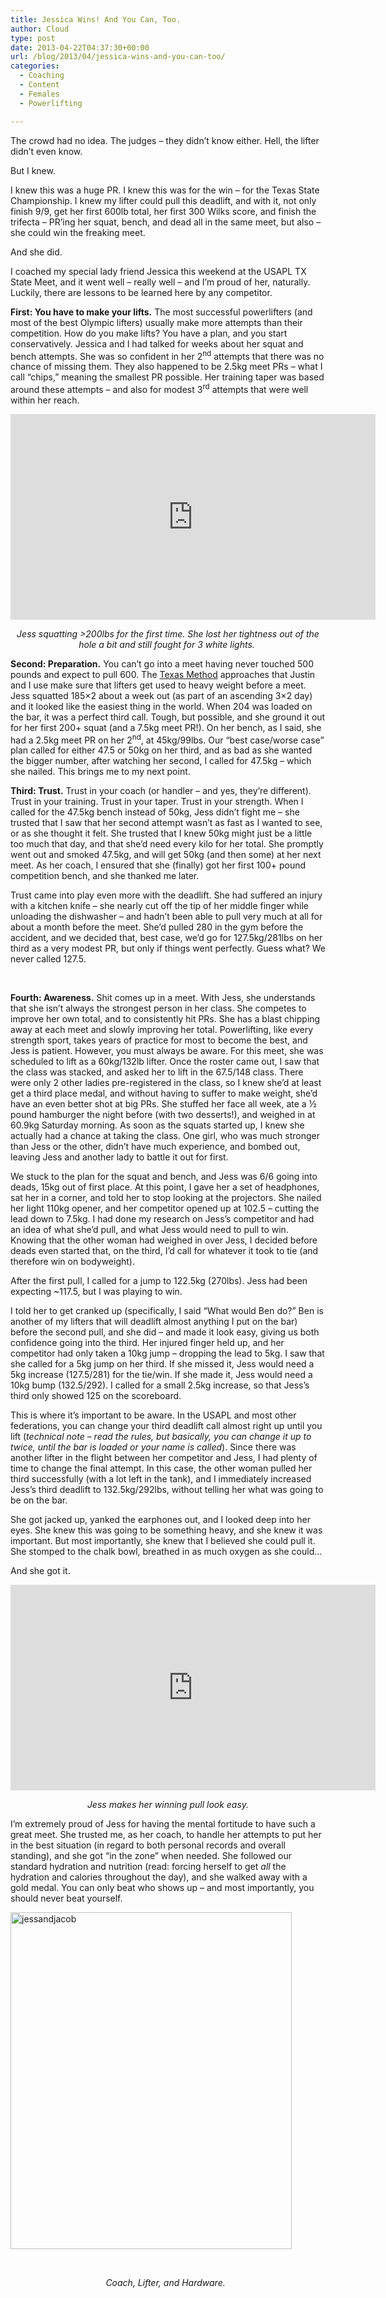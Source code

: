 ```yaml
---
title: Jessica Wins! And You Can, Too.
author: Cloud
type: post
date: 2013-04-22T04:37:30+00:00
url: /blog/2013/04/jessica-wins-and-you-can-too/
categories:
  - Coaching
  - Content
  - Females
  - Powerlifting

---
```

The crowd had no idea. The judges &#8211; they didn&#8217;t know either. Hell, the lifter didn&#8217;t even know.

But I knew.

I knew this was a huge PR. I knew this was for the win – for the Texas State Championship. I knew my lifter could pull this deadlift, and with it, not only finish 9/9, get her first 600lb total, her first 300 Wilks score, and finish the trifecta – PR&#8217;ing her squat, bench, and dead all in the same meet, but also – she could win the freaking meet.

And she did.

I coached my special lady friend Jessica this weekend at the USAPL TX State Meet, and it went well – really well – and I&#8217;m proud of her, naturally. Luckily, there are lessons to be learned here by any competitor.

**First: You have to make your lifts.** The most successful powerlifters (and most of the best Olympic lifters) usually make more attempts than their competition. How do you make lifts? You have a plan, and you start conservatively. Jessica and I had talked for weeks about her squat and bench attempts. She was so confident in her 2<sup>nd</sup> attempts that there was no chance of missing them. They also happened to be 2.5kg meet PRs – what I call “chips,” meaning the smallest PR possible. Her training taper was based around these attempts – and also for modest 3<sup>rd</sup> attempts that were well within her reach.

<span class="embed-youtube" style="text-align:center; display: block;"><iframe class='youtube-player' type='text/html' width='584' height='329' src='https://www.youtube.com/embed/198UQLoJbt0?version=3&#038;rel=1&#038;fs=1&#038;autohide=2&#038;showsearch=0&#038;showinfo=1&#038;iv_load_policy=1&#038;wmode=transparent' allowfullscreen='true' style='border:0;'></iframe></span>

<p style="text-align: center">
  <em>Jess squatting >200lbs for the first time. She lost her tightness out of the hole a bit and still fought for 3 white lights. </em>
</p>

**Second: Preparation.** You can&#8217;t go into a meet having never touched 500 pounds and expect to pull 600. The <a href="/books/the-texas-method-advanced/" target="_blank">Texas Method</a> approaches that Justin and I use make sure that lifters get used to heavy weight before a meet. Jess squatted 185&#215;2 about a week out (as part of an ascending 3&#215;2 day) and it looked like the easiest thing in the world. When 204 was loaded on the bar, it was a perfect third call. Tough, but possible, and she ground it out for her first 200+ squat (and a 7.5kg meet PR!). On her bench, as I said, she had a 2.5kg meet PR on her 2<sup>nd</sup>, at 45kg/99lbs. Our “best case/worse case” plan called for either 47.5 or 50kg on her third, and as bad as she wanted the bigger number, after watching her second, I called for 47.5kg – which she nailed. This brings me to my next point.

**Third: Trust.** Trust in your coach (or handler – and yes, they&#8217;re different). Trust in your training. Trust in your taper. Trust in your strength. When I called for the 47.5kg bench instead of 50kg, Jess didn&#8217;t fight me – she trusted that I saw that her second attempt wasn&#8217;t as fast as I wanted to see, or as she thought it felt. She trusted that I knew 50kg might just be a little too much that day, and that she&#8217;d need every kilo for her total. She promptly went out and smoked 47.5kg, and will get 50kg (and then some) at her next meet. As her coach, I ensured that she (finally) got her first 100+ pound competition bench, and she thanked me later.

Trust came into play even more with the deadlift. She had suffered an injury with a kitchen knife – she nearly cut off the tip of her middle finger while unloading the dishwasher – and hadn&#8217;t been able to pull very much at all for about a month before the meet. She&#8217;d pulled 280 in the gym before the accident, and we decided that, best case, we&#8217;d go for 127.5kg/281lbs on her third as a very modest PR, but only if things went perfectly. Guess what? We never called 127.5.

&nbsp;

**Fourth: Awareness.** Shit comes up in a meet. With Jess, she understands that she isn&#8217;t always the strongest person in her class. She competes to improve her own total, and to consistently hit PRs. She has a blast chipping away at each meet and slowly improving her total. Powerlifting, like every strength sport, takes years of practice for most to become the best, and Jess is patient. However, you must always be aware. For this meet, she was scheduled to lift as a 60kg/132lb lifter. Once the roster came out, I saw that the class was stacked, and asked her to lift in the 67.5/148 class. There were only 2 other ladies pre-registered in the class, so I knew she&#8217;d at least get a third place medal, and without having to suffer to make weight, she&#8217;d have an even better shot at big PRs. She stuffed her face all week, ate a ½ pound hamburger the night before (with two desserts!), and weighed in at 60.9kg Saturday morning. As soon as the squats started up, I knew she actually had a chance at taking the class. One girl, who was much stronger than Jess or the other, didn&#8217;t have much experience, and bombed out, leaving Jess and another lady to battle it out for first.

We stuck to the plan for the squat and bench, and Jess was 6/6 going into deads, 15kg out of first place. At this point, I gave her a set of headphones, sat her in a corner, and told her to stop looking at the projectors. She nailed her light 110kg opener, and her competitor opened up at 102.5 – cutting the lead down to 7.5kg. I had done my research on Jess&#8217;s competitor and had an idea of what she&#8217;d pull, and what Jess would need to pull to win. Knowing that the other woman had weighed in over Jess, I decided before deads even started that, on the third, I&#8217;d call for whatever it took to tie (and therefore win on bodyweight).

After the first pull, I called for a jump to 122.5kg (270lbs). Jess had been expecting ~117.5, but I was playing to win.

I told her to get cranked up (specifically, I said &#8220;What would Ben do?&#8221; Ben is another of my lifters that will deadlift almost anything I put on the bar) before the second pull, and she did – and made it look easy, giving us both confidence going into the third. Her injured finger held up, and her competitor had only taken a 10kg jump – dropping the lead to 5kg. I saw that she called for a 5kg jump on her third. If she missed it, Jess would need a 5kg increase (127.5/281) for the tie/win. If she made it, Jess would need a 10kg bump (132.5/292). I called for a small 2.5kg increase, so that Jess&#8217;s third only showed 125 on the scoreboard.

This is where it&#8217;s important to be aware. In the USAPL and most other federations, you can change your third deadlift call almost right up until you lift (_technical note &#8211; read the rules, but basically, you can change it up to twice, until the bar is loaded or your name is called_). Since there was another lifter in the flight between her competitor and Jess, I had plenty of time to change the final attempt. In this case, the other woman pulled her third successfully (with a lot left in the tank), and I immediately increased Jess&#8217;s third deadlift to 132.5kg/292lbs, without telling her what was going to be on the bar.

She got jacked up, yanked the earphones out, and I looked deep into her eyes. She knew this was going to be something heavy, and she knew it was important. But most importantly, she knew that I believed she could pull it. She stomped to the chalk bowl, breathed in as much oxygen as she could&#8230;

And she got it.

<span class="embed-youtube" style="text-align:center; display: block;"><iframe class='youtube-player' type='text/html' width='584' height='329' src='https://www.youtube.com/embed/X7MiJ32jk1Q?version=3&#038;rel=1&#038;fs=1&#038;autohide=2&#038;showsearch=0&#038;showinfo=1&#038;iv_load_policy=1&#038;wmode=transparent' allowfullscreen='true' style='border:0;'></iframe></span>

<p style="text-align: center">
  <em>Jess makes her winning pull look easy.</em>
</p>

I&#8217;m extremely proud of Jess for having the mental fortitude to have such a great meet. She trusted me, as her coach, to handle her attempts to put her in the best situation (in regard to both personal records and overall standing), and she got &#8220;in the zone&#8221; when needed. She followed our standard hydration and nutrition (read: forcing herself to get _all_ the hydration and calories throughout the day), and she walked away with a gold medal. You can only beat who shows up &#8211; and most importantly, you should never beat yourself.

[<img data-attachment-id="9106" data-permalink="/blog/2013/04/jessica-wins-and-you-can-too/jessandjacob/" data-orig-file="/2013/04/jessandjacob.jpg" data-orig-size="1873,2245" data-comments-opened="1" data-image-meta="{&quot;aperture&quot;:&quot;2&quot;,&quot;credit&quot;:&quot;Picasa&quot;,&quot;camera&quot;:&quot;Canon PowerShot S90&quot;,&quot;caption&quot;:&quot;&quot;,&quot;created_timestamp&quot;:&quot;1366469524&quot;,&quot;copyright&quot;:&quot;&quot;,&quot;focal_length&quot;:&quot;6&quot;,&quot;iso&quot;:&quot;640&quot;,&quot;shutter_speed&quot;:&quot;0.016666666666667&quot;,&quot;title&quot;:&quot;&quot;}" data-image-title="jessandjacob" data-image-description="" data-medium-file="/2013/04/jessandjacob-166x200.jpg" data-large-file="/2013/04/jessandjacob-450x539.jpg" class="aligncenter size-large wp-image-9106" alt="jessandjacob" src="/2013/04/jessandjacob-450x539.jpg" width="450" height="539" srcset="/2013/04/jessandjacob-450x539.jpg 450w, /2013/04/jessandjacob-125x150.jpg 125w, /2013/04/jessandjacob-166x200.jpg 166w, /2013/04/jessandjacob-250x300.jpg 250w" sizes="(max-width: 450px) 100vw, 450px" />][1]

&nbsp;

<p style="text-align: center">
  <em>Coach, Lifter, and Hardware.  </em>
</p>

&nbsp;

&nbsp;

 [1]: /2013/04/jessandjacob.jpg